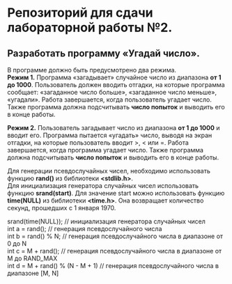 # Репозиторий для сдачи лабораторной работы №2.

## Разработать программу «Угадай число».<br/>
В программе должно быть предусмотрено два режима.<br/>
**Режим 1.** Программа «загадывает» случайное число из диапазона **от 1 до 1000**. Пользователь должен вводить отгадки, на которые программа сообщает: «загаданное число больше», «загаданное число меньше», «угадали». Работа завершается, когда пользователь угадает число. Также программа должна подсчитывать **число попыток** и выводить его в конце работы.<br/>

**Режим 2.** Пользователь загадывает число из диапазона **от 1 до 1000** и вводит его. Программа пытается «угадать» число, выводя на экран отгадки, на которые пользователь вводит >, < или =. Работа завершается, когда программа угадает число. Также программа должна подсчитывать **число попыток** и выводить его в конце работы.<br/>

Для генерации псевдослучайных чисел, необходимо использовать функцию **rand()** из библиотеки **<stdlib.h>**.<br/>
Для инициализация генератора случайных чисел использовать функцию **srand(start)**. Для значение start можно использовать функцию **time(NULL)** из библиотеки **<time.h>**. Она возвращает количество секунд, прошедших с 1 января 1970.<br/>

srand(time(NULL)); // инициализация генератора случайных чисел<br/>
int a = rand(); // генерация псевдослучайного числа<br/>
int b = rand() % N; // генерация псевдослучайного числа в диапазоне от 0 до N<br/>
int c = M + rand(); // генерация псевдослучайного числа в диапазоне от M до RAND_MAX<br/>
int d = M + rand() % (N - M + 1) // генерация псевдослучайного числа в диапазоне [M, N]<br/>
